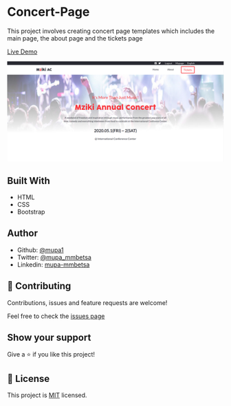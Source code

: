 # Concert-Page
This project involves creating concert page templates which includes the main page, the about page and the tickets page

[Live Demo](https://lucid-darwin-900e05.netlify.com/)

![screenshot](./assets/images/screenshot.png)

## Built With

- HTML
- CSS
- Bootstrap

## Author

- Github: [@mupa1](https://github.com/Mupa1)
- Twitter: [@mupa_mmbetsa](https://twitter.com/mupa_mmbetsa)
- Linkedin: [mupa-mmbetsa](https://www.linkedin.com/in/mupa-mmbetsa)

## 🤝 Contributing

Contributions, issues and feature requests are welcome!

Feel free to check the [issues page](https://github.com/Mupa1/Concert-Page/issues)

## Show your support

Give a ⭐️ if you like this project!

## 📝 License

This project is [MIT](lic.url) licensed.
